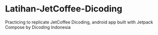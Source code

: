 # Latihan-JetCoffee-Dicoding
Practicing to replicate JetCoffee Dicoding, android app built with Jetpack Compose by Dicoding Indonesia
